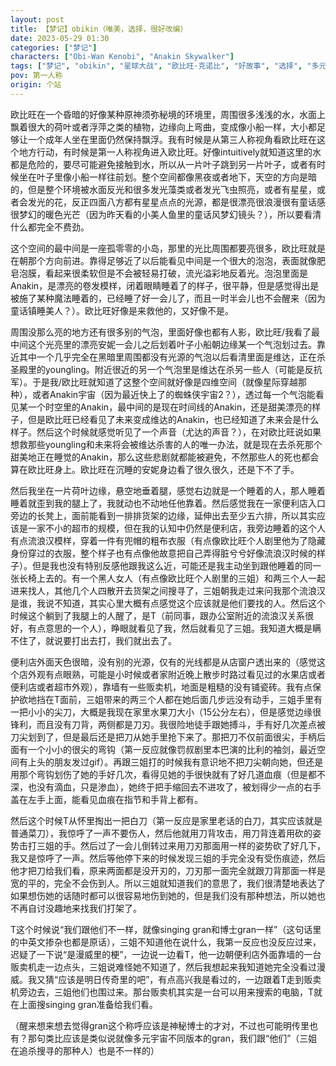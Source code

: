 ```yaml
---
layout: post
title: 【梦记】obikin（唯美，选择，很好改编）
date: 2023-05-29 01:30
categories: ["梦记"]
characters: ["Obi-Wan Kenobi", "Anakin Skywalker"]
tags: ["梦记", "obikin", "星球大战", "欧比旺·克诺比", "好故事", "选择", "多元宇宙"]
pov: 第一人称
origin: 个站
---
```


欧比旺在一个昏暗的好像某种原神须弥秘境的环境里，周围很多浅浅的水，水面上飘着很大的荷叶或者浮萍之类的植物，边缘向上弯曲，变成像小船一样，大小都足够让一个成年人坐在里面仍然保持飘浮。我有时候是从第三人称视角看欧比旺在这个地方行动，有时候是第一人称视角进入欧比旺。好像intuitively就知道这里的水都是危险的，要尽可能避免接触到水，所以从一片叶子跳到另一片叶子，或者有时候坐在叶子里像小船一样往前划。整个空间都像黑夜或者地下，天空的方向是暗的，但是整个环境被水面反光和很多发光藻类或者发光飞虫照亮，或者有星星，或者会发光的花，反正四面八方都有星星点点的光源，都是很漂亮很浪漫很有童话感很梦幻的暖色光芒（因为昨天看的小美人鱼里的童话风梦幻镜头？），所以要看清什么都完全不费劲。

这个空间的最中间是一座孤零零的小岛，那里的光比周围都要亮很多，欧比旺就是在朝那个方向前进。靠得足够近了以后能看见中间是一个很大的泡泡，表面就像肥皂泡膜，看起来很柔软但是不会被轻易打破，流光溢彩地反着光。泡泡里面是Anakin，是漂亮的卷发模样，闭着眼睛睡着了的样子，很平静，但是感觉得出是被施了某种魔法睡着的，已经睡了好一会儿了，而且一时半会儿也不会醒来（因为童话镇睡美人？）。欧比旺好像是来救他的，又好像不是。

周围没那么亮的地方还有很多别的气泡，里面好像也都有人影，欧比旺/我看了最中间这个光亮里的漂亮安妮一会儿之后划着叶子小船朝边缘某一个气泡划过去。靠近其中一个几乎完全在黑暗里周围都没有光源的气泡以后看清里面是维达，正在杀圣殿里的youngling。附近很近的另一个气泡里是维达在杀另一些人（可能是反抗军）。于是我/欧比旺就知道了这整个空间就好像是四维空间（就像星际穿越那种），或者Anakin宇宙（因为最近快上了的蜘蛛侠宇宙2？），透过每一个气泡能看见某一个时空里的Anakin，最中间的是现在时间线的Anakin，还是甜美漂亮的样子，但是欧比旺已经看见了未来变成维达的Anakin，也已经知道了未来会是什么样子。然后这个时候就感觉听见了一个声音（尤达的声音？），在对欧比旺说如果想救那些youngling和未来将会被维达杀害的人的唯一办法，就是现在去杀死那个甜美地正在睡觉的Anakin，那么这些悲剧就都能被避免，不然那些人的死也都会算在欧比旺身上。欧比旺在沉睡的安妮身边看了很久很久，还是下不了手。

然后我坐在一片荷叶边缘，悬空地垂着腿，感觉右边就是一个睡着的人，那人睡着睡着就歪到我的腿上了，我就动也不动地任他靠着。然后感觉我在一家便利店入口旁边的长凳上，面前能看到一排排货架的边缘，延伸出去至少五六排，所以其实应该是一家不小的超市的规模，但在我的认知中仍然是便利店，我旁边睡着的这个人有点流浪汉模样，穿着一件有兜帽的粗布衣服（有点像欧比旺个人剧里他为了隐藏身份穿过的衣服，整个样子也有点像他故意把自己弄得脏兮兮好像流浪汉时候的样子）。但是我也没有特别反感他跟我这么近，可能还是我主动坐到跟他睡着的同一张长椅上去的。有一个黑人女人（有点像欧比旺个人剧里的三姐）和两三个人一起进来找人，其他几个人四散开去货架之间搜寻了，三姐朝我走过来问我那个流浪汉是谁，我说不知道，其实心里大概有点感觉这个应该就是他们要找的人。然后这个时候这个躺到了我腿上的人醒了，是T（前同事，跟办公室附近的流浪汉关系很好，有点意思的一个人），睁眼就看见了我，然后就看见了三姐。我知道大概是瞒不住了，就说要打出去打，我们就出去了。

便利店外面天色很暗，没有别的光源，仅有的光线都是从店窗户透出来的（感觉这个店外观有点眼熟，可能是小时候或者家附近晚上散步时路过看见过的水果店或者便利店或者超市外观），靠墙有一些贩卖机，地面是粗糙的没有铺瓷砖。我有点保护欲地挡在T面前，三姐带来的两三个人都在她后面几步远没有动手，三姐手里有一把小小的尖刀，大概是我现在家里水果刀大小（15公分左右），但是感觉边缘很锋利，而且没有刀背，两侧都是刀刃。我很险地徒手跟她搏斗，手有好几次差点被刀尖划到了，但是最后还是把刀从她手里抢下来了。那把刀不仅前面很尖，手柄后面有一个小小的很尖的弯钩（第一反应就像罚叔剧里本巴演的比利的袖剑，最近空间有上头的朋友发过gif）。再跟三姐打的时候我有意识地不把刀尖朝向她，但还是用那个弯钩划伤了她的手好几次，看得见她的手很快就有了好几道血痕（但是都不深，也没有滴血，只是渗血），她终于把手缩回去不进攻了，被划得少一点的右手盖在左手上面，能看见血痕在指节和手背上都有。

然后这个时候T从怀里掏出一把白刀（第一反应是家里老话的白刀，其实应该就是普通菜刀），我惊呼了一声不要伤人，然后他就用刀背攻击，用刀背连着用砍的姿势击打三姐的手。然后过了一会儿倒转过来用刀刃那面用一样的姿势砍了好几下，我又是惊呼了一声。然后等他停下来的时候发现三姐的手完全没有受伤痕迹，然后他才把刀给我们看，原来两面都是没开刃的，刀刃那一面完全就跟刀背那面一样是宽的平的，完全不会伤到人。所以三姐就知道我们的意思了，我们很清楚地表达了如果想伤她的话随时都可以很容易地伤到她的，但是我们没有那种想法，所以她也不再自讨没趣地来找我们打架了。

T这个时候说“我们跟他们不一样，就像singing gran和博士gran一样”（这句话里的中英文掺杂也都是原话），三姐不知道他在说什么，我第一反应也没反应过来，迟疑了一下说“是漫威里的梗”，一边说一边看T，他一边朝便利店外面靠墙的一台贩卖机走一边点头，三姐说难怪她不知道了，然后我想起来我知道她完全没看过漫威。我又猜“应该是明日传奇里的吧”，有点高兴我是看过的，一边跟着T走到贩卖机旁边去，三姐他们也围过来。那台贩卖机其实是一台可以用来搜索的电脑，T就在上面搜singing gran准备给我们看。

（醒来想来想去觉得gran这个称呼应该是神秘博士的才对，不过也可能明传里也有？那句类比应该是类似说就像多元宇宙不同版本的gran，我们跟“他们”（三姐在追杀搜寻的那种人）也是不一样的）
